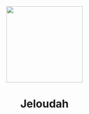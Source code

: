 <div id="header" align="center">
    <img src="https://www.google.com/url?sa=i&url=https%3A%2F%2Fgiphy.com%2Fexplore%2Fobi-wan-hello-there&psig=AOvVaw0ONAxHxA-tXu0SAzkGIwy5&ust=1676448558130000&source=images&cd=vfe&ved=0CA8QjRxqFwoTCOi_4dfHlP0CFQAAAAAdAAAAABAq" width="200" />
    <h1 align="center">Jeloudah</h1>
</div>
